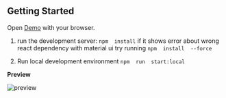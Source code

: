 
## Getting Started

Open [Demo](https://embl-eta.vercel.app) with your browser.

 1. run the development server:
`npm  install`
if  it  shows  error  about  wrong  react  dependency  with  material ui try  running
`npm  install  --force`

 2. Run local development environment
`npm  run  start:local`

**Preview**

 ![preview](https://github.com/gilbertlucas46/EMBL/blob/master/public/demo.gif)
  